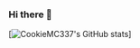 ### Hi there 👋

[![CookieMC337's GitHub stats](https://github-readme-stats.vercel.app/api?username=CookieMC337&count_private=true&show_icons=true)]
